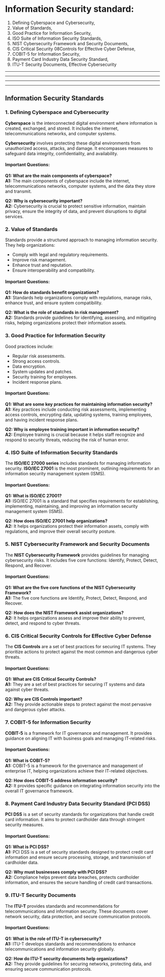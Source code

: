 # Information Security standard: 
1. Defining Cyberspace and Cybersecurity, 
2. Value of Standards, 
3. Good Practice for Information Security, 
4. ISO Suite of Information Security Standards, 
5. NIST Cybersecurity Framework and Security Documents, 
6. CIS Critical Security 08Controls for Effective Cyber Defense, 
7. COBIT-5 for Information Security,
8. Payment Card Industry Data Security Standard,
9. ITU-T Security Documents, Effective Cybersecurity






--------------------------------------------------------------------------------------------------------------------------------------------------------------------------------------------------------------------------------------------------------------------------------------------------------------
---------------------------------------------------------------------------------------------------------------------------------------------------------------------------------------------------------------------------------------------------------------------------------------------------------
---------------------------------------------------------------------------------------------------------------------------------------------------------------------------------------------------------------------------------------------------------------------------------------------------------
---------------------------------------------------------------------------------------------------------------------------------------------------------------------------------------------------------------------------------------------------------------------------------------------------------



## Information Security Standards

### 1. Defining Cyberspace and Cybersecurity
**Cyberspace** is the interconnected digital environment where information is created, exchanged, and stored. It includes the internet, telecommunications networks, and computer systems.

**Cybersecurity** involves protecting these digital environments from unauthorized access, attacks, and damage. It encompasses measures to safeguard data integrity, confidentiality, and availability.

#### Important Questions:
**Q1: What are the main components of cyberspace?**  
**A1:** The main components of cyberspace include the internet, telecommunications networks, computer systems, and the data they store and transmit.

**Q2: Why is cybersecurity important?**  
**A2:** Cybersecurity is crucial to protect sensitive information, maintain privacy, ensure the integrity of data, and prevent disruptions to digital services.

### 2. Value of Standards
Standards provide a structured approach to managing information security. They help organizations:
- Comply with legal and regulatory requirements.
- Improve risk management.
- Enhance trust and reputation.
- Ensure interoperability and compatibility.

#### Important Questions:
**Q1: How do standards benefit organizations?**  
**A1:** Standards help organizations comply with regulations, manage risks, enhance trust, and ensure system compatibility.

**Q2: What is the role of standards in risk management?**  
**A2:** Standards provide guidelines for identifying, assessing, and mitigating risks, helping organizations protect their information assets.

### 3. Good Practice for Information Security
Good practices include:
- Regular risk assessments.
- Strong access controls.
- Data encryption.
- System updates and patches.
- Security training for employees.
- Incident response plans.

#### Important Questions:
**Q1: What are some key practices for maintaining information security?**  
**A1:** Key practices include conducting risk assessments, implementing access controls, encrypting data, updating systems, training employees, and having incident response plans.

**Q2: Why is employee training important in information security?**  
**A2:** Employee training is crucial because it helps staff recognize and respond to security threats, reducing the risk of human error.

### 4. ISO Suite of Information Security Standards
The **ISO/IEC 27000 series** includes standards for managing information security. **ISO/IEC 27001** is the most prominent, outlining requirements for an information security management system (ISMS).

#### Important Questions:
**Q1: What is ISO/IEC 27001?**  
**A1:** ISO/IEC 27001 is a standard that specifies requirements for establishing, implementing, maintaining, and improving an information security management system (ISMS).

**Q2: How does ISO/IEC 27001 help organizations?**  
**A2:** It helps organizations protect their information assets, comply with regulations, and improve their overall security posture.

### 5. NIST Cybersecurity Framework and Security Documents
The **NIST Cybersecurity Framework** provides guidelines for managing cybersecurity risks. It includes five core functions: Identify, Protect, Detect, Respond, and Recover.

#### Important Questions:
**Q1: What are the five core functions of the NIST Cybersecurity Framework?**  
**A1:** The five core functions are Identify, Protect, Detect, Respond, and Recover.

**Q2: How does the NIST Framework assist organizations?**  
**A2:** It helps organizations assess and improve their ability to prevent, detect, and respond to cyber threats.

### 6. CIS Critical Security Controls for Effective Cyber Defense
The **CIS Controls** are a set of best practices for securing IT systems. They prioritize actions to protect against the most common and dangerous cyber threats.

#### Important Questions:
**Q1: What are CIS Critical Security Controls?**  
**A1:** They are a set of best practices for securing IT systems and data against cyber threats.

**Q2: Why are CIS Controls important?**  
**A2:** They provide actionable steps to protect against the most pervasive and dangerous cyber attacks.

### 7. COBIT-5 for Information Security
**COBIT-5** is a framework for IT governance and management. It provides guidance on aligning IT with business goals and managing IT-related risks.

#### Important Questions:
**Q1: What is COBIT-5?**  
**A1:** COBIT-5 is a framework for the governance and management of enterprise IT, helping organizations achieve their IT-related objectives.

**Q2: How does COBIT-5 address information security?**  
**A2:** It provides specific guidance on integrating information security into the overall IT governance framework.

### 8. Payment Card Industry Data Security Standard (PCI DSS)
**PCI DSS** is a set of security standards for organizations that handle credit card information. It aims to protect cardholder data through stringent security measures.

#### Important Questions:
**Q1: What is PCI DSS?**  
**A1:** PCI DSS is a set of security standards designed to protect credit card information and ensure secure processing, storage, and transmission of cardholder data.

**Q2: Why must businesses comply with PCI DSS?**  
**A2:** Compliance helps prevent data breaches, protects cardholder information, and ensures the secure handling of credit card transactions.

### 9. ITU-T Security Documents
The **ITU-T** provides standards and recommendations for telecommunications and information security. These documents cover network security, data protection, and secure communication protocols.

#### Important Questions:
**Q1: What is the role of ITU-T in cybersecurity?**  
**A1:** ITU-T develops standards and recommendations to enhance telecommunications and information security globally.

**Q2: How do ITU-T security documents help organizations?**  
**A2:** They provide guidelines for securing networks, protecting data, and ensuring secure communication protocols.
